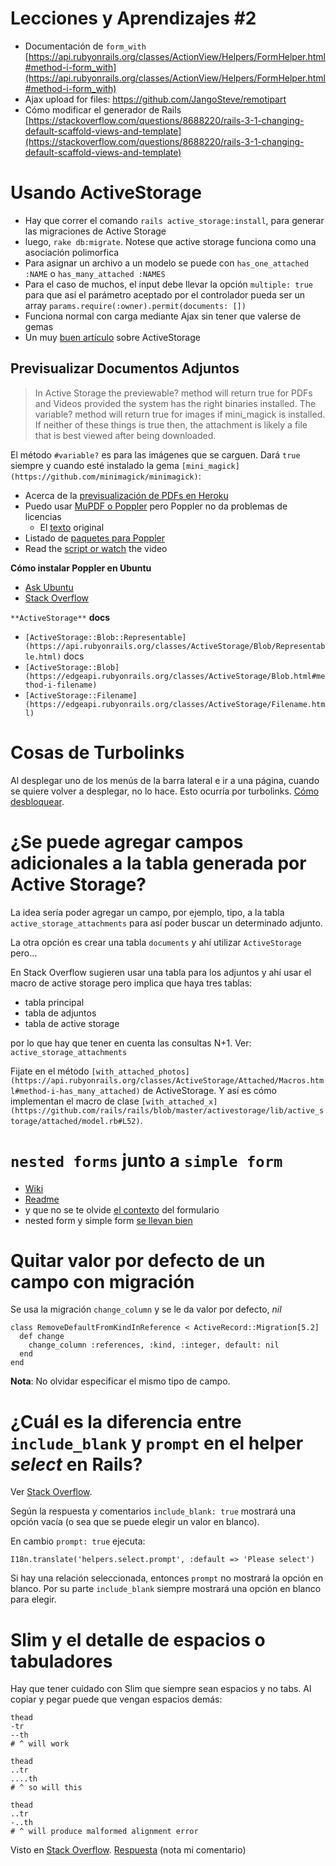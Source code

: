# Lecciones y Aprendizajes #2

- Documentación de `form_with` [https://api.rubyonrails.org/classes/ActionView/Helpers/FormHelper.html#method-i-form_with](https://api.rubyonrails.org/classes/ActionView/Helpers/FormHelper.html#method-i-form_with)
- Ajax upload for files: https://github.com/JangoSteve/remotipart
- Cómo modificar el generador de Rails [https://stackoverflow.com/questions/8688220/rails-3-1-changing-default-scaffold-views-and-template](https://stackoverflow.com/questions/8688220/rails-3-1-changing-default-scaffold-views-and-template)


# Usando ActiveStorage
- Hay que correr el comando `rails active_storage:install`, para generar las migraciones de Active Storage
- luego, `rake db:migrate`. Notese que active storage funciona como una asociación polimorfica
- Para asignar un archivo a un modelo se puede con `has_one_attached :NAME` o `has_many_attached :NAMES`
- Para el caso de muchos, el input debe llevar la opción `multiple: true` para que así el parámetro aceptado por el controlador pueda ser un array `params.require(:owner).permit(documents: [])`
- Funciona normal con carga mediante Ajax sin tener que valerse de gemas
- Un muy [buen artículo](https://prograils.com/posts/rails-5-2-active-storage-new-approach-to-file-uploads) sobre ActiveStorage


## Previsualizar Documentos Adjuntos
> In Active Storage the previewable? method will return true for PDFs and Videos provided the system has the right binaries installed. The variable? method will return true for images if mini_magick is installed. If neither of these things is true then, the attachment is likely a file that is best viewed after being downloaded.

El método `#variable?` es para las imágenes que se carguen. Dará `true` siempre y cuando esté instalado la gema `[mini_magick](https://github.com/minimagick/minimagick)`:

- Acerca de la [previsualización de PDFs en Heroku](https://devcenter.heroku.com/articles/active-storage-on-heroku#attachment-previews)
- Puedo usar [MuPDF o Poppler](https://dzone.com/articles/rails-52-active-storage-previews-poppler-and-solvi) pero Poppler no da problemas de licencias
    - El [texto](https://blog.heroku.com/rails-active-storage) original
- Listado de [paquetes para Poppler](https://packages.ubuntu.com/source/trusty/poppler)
- Read the [script or watch](https://gorails.com/episodes/file-uploading-with-activestorage-rails-5-2) the video

**Cómo instalar Poppler en Ubuntu**

- [Ask Ubuntu](https://askubuntu.com/questions/781552/how-to-install-the-latest-version-of-poppler)
- [Stack Overflow](https://stackoverflow.com/questions/32156047/how-to-install-poppler-in-ubuntu-15-04)

`**ActiveStorage**` **docs**

- `[ActiveStorage::Blob::Representable](https://api.rubyonrails.org/classes/ActiveStorage/Blob/Representable.html)` docs
- `[ActiveStorage::Blob](https://edgeapi.rubyonrails.org/classes/ActiveStorage/Blob.html#method-i-filename)`
- `[ActiveStorage::Filename](https://edgeapi.rubyonrails.org/classes/ActiveStorage/Filename.html)`
# Cosas de Turbolinks

Al desplegar uno de los menús de la barra lateral e ir a una página, cuando se quiere volver a desplegar, no lo hace. Esto ocurría por turbolinks. [Cómo desbloquear](https://codkal.com/rails-how-to-remove-turbolinks/).

# ¿Se puede agregar campos adicionales a la tabla generada por Active Storage?

La idea sería poder agregar un campo, por ejemplo, tipo, a la tabla `active_storage_attachments` para así poder buscar un determinado adjunto.

La otra opción es crear una tabla `documents` y ahí utilizar `ActiveStorage` pero...

En Stack Overflow sugieren usar una tabla para los adjuntos y ahí usar el macro de active storage pero implica que haya tres tablas:

- tabla principal
- tabla de adjuntos
- tabla de active storage

por lo que hay que tener en cuenta las consultas N+1. Ver: `active_storage_attachments`

Fijate en el método `[with_attached_photos](https://api.rubyonrails.org/classes/ActiveStorage/Attached/Macros.html#method-i-has_many_attached)` de ActiveStorage. Y así es cómo implementan el macro de clase `[with_attached_x](https://github.com/rails/rails/blob/master/activestorage/lib/active_storage/attached/model.rb#L52)`.

# `nested forms` junto a `simple form`
- [Wiki](https://github.com/plataformatec/simple_form/wiki/Nested-Models)
- [Readme](https://github.com/plataformatec/simple_form#simple-fields-for)
- y que no se te olvide [el contexto](https://stackoverflow.com/a/18436806/1407371) del formulario
- nested form y simple form [se llevan bien](https://github.com/ryanb/nested_form#simpleform-and-formtastic-support)
# Quitar valor por defecto de un campo con migración

Se usa la migración `change_column` y se le da valor por defecto, *nil*

    class RemoveDefaultFromKindInReference < ActiveRecord::Migration[5.2]
      def change
        change_column :references, :kind, :integer, default: nil
      end
    end

**Nota**: No olvidar especificar el mismo tipo de campo.

# ¿Cuál es la diferencia entre `include_blank` y `prompt` en el helper *select* en Rails?

Ver [Stack Overflow](https://stackoverflow.com/questions/11302728/whats-the-difference-between-include-blank-and-prompt-in-the-rails-select-hel#11304099).

Según la respuesta y comentarios `include_blank: true` mostrará una opción vacía (o sea que se puede elegir un valor en blanco).

En cambio `prompt: true` ejecuta:

    I18n.translate('helpers.select.prompt', :default => 'Please select')

Si hay una relación seleccionada, entonces `prompt` no mostrará la opción en blanco. Por su parte `include_blank` siempre mostrará una opción en blanco para elegir.


# Slim y el detalle de espacios o tabuladores

Hay que tener cuidado con Slim que siempre sean espacios y no tabs. Al copiar y pegar puede que vengan espacios demás:


    thead
    -tr
    --th
    # ^ will work
    
    thead
    ..tr
    ....th
    # ^ so will this
    
    thead
    ..tr
    -..th
    # ^ will produce malformed alignment error

Visto en [Stack Overflow](https://stackoverflow.com/questions/9013500/ruby-slim-format-for-table). [Respuesta](https://stackoverflow.com/a/42290482/1407371) (nota mi comentario)

